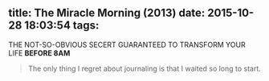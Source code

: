 title: The Miracle Morning (2013)
date: 2015-10-28 18:03:54
tags:
---
THE NOT-SO-OBVIOUS SECERT GUARANTEED TO TRANSFORM YOUR LIFE **BEFORE 8AM**
> The only thing I regret about journaling is that I waited so long to start.